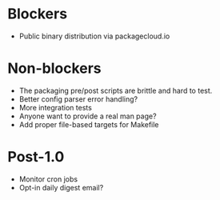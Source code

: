 # Blockers

- Public binary distribution via packagecloud.io

# Non-blockers

- The packaging pre/post scripts are brittle and hard to test.
- Better config parser error handling?
- More integration tests
- Anyone want to provide a real man page?
- Add proper file-based targets for Makefile

# Post-1.0

- Monitor cron jobs
- Opt-in daily digest email?
